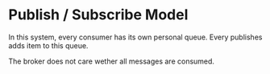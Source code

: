 # Publish / Subscribe Model

In this system, every consumer has its own personal queue. Every publishes adds item to this queue. 

The broker does not care wether all messages are consumed. 